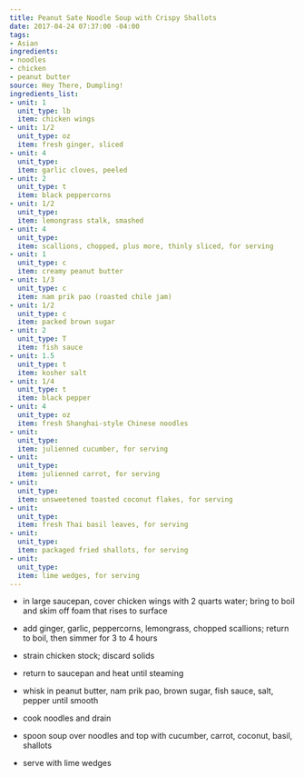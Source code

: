 ```yaml
---
title: Peanut Sate Noodle Soup with Crispy Shallots
date: 2017-04-24 07:37:00 -04:00
tags:
- Asian
ingredients:
- noodles
- chicken
- peanut butter
source: Hey There, Dumpling!
ingredients_list:
- unit: 1
  unit_type: lb
  item: chicken wings
- unit: 1/2
  unit_type: oz
  item: fresh ginger, sliced
- unit: 4
  unit_type: 
  item: garlic cloves, peeled
- unit: 2
  unit_type: t
  item: black peppercorns
- unit: 1/2
  unit_type: 
  item: lemongrass stalk, smashed
- unit: 4
  unit_type: 
  item: scallions, chopped, plus more, thinly sliced, for serving
- unit: 1
  unit_type: c
  item: creamy peanut butter
- unit: 1/3
  unit_type: c
  item: nam prik pao (roasted chile jam)
- unit: 1/2
  unit_type: c
  item: packed brown sugar
- unit: 2
  unit_type: T
  item: fish sauce
- unit: 1.5
  unit_type: t
  item: kosher salt
- unit: 1/4
  unit_type: t
  item: black pepper
- unit: 4
  unit_type: oz
  item: fresh Shanghai-style Chinese noodles
- unit: 
  unit_type: 
  item: julienned cucumber, for serving
- unit: 
  unit_type: 
  item: julienned carrot, for serving
- unit: 
  unit_type: 
  item: unsweetened toasted coconut flakes, for serving
- unit: 
  unit_type: 
  item: fresh Thai basil leaves, for serving
- unit: 
  unit_type: 
  item: packaged fried shallots, for serving
- unit: 
  unit_type: 
  item: lime wedges, for serving
---
```


- in large saucepan, cover chicken wings with 2 quarts water; bring to boil and skim off foam that rises to surface
- add ginger, garlic, peppercorns, lemongrass, chopped scallions; return to boil, then simmer for 3 to 4 hours

- strain chicken stock; discard solids
- return to saucepan and heat until steaming
- whisk in peanut butter, nam prik pao, brown sugar, fish sauce, salt, pepper until smooth

- cook noodles and drain

- spoon soup over noodles and top with cucumber, carrot, coconut, basil, shallots
- serve with lime wedges